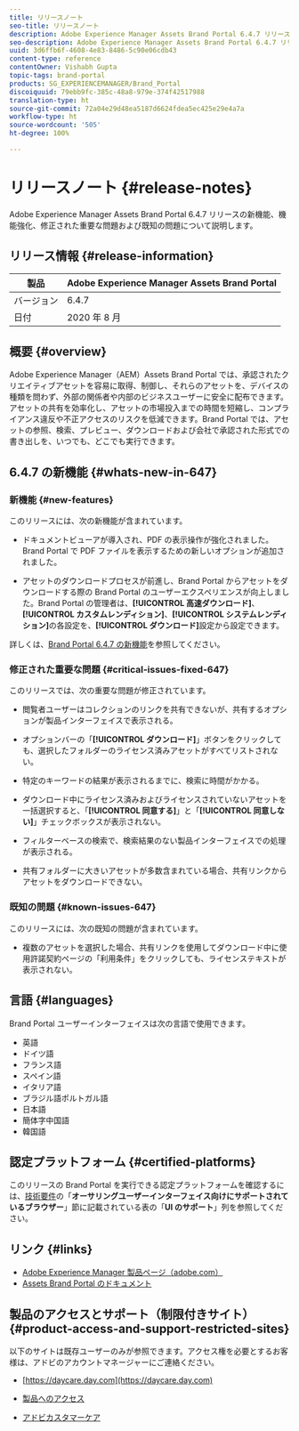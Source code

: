 ```yaml
---
title: リリースノート
seo-title: リリースノート
description: Adobe Experience Manager Assets Brand Portal 6.4.7 リリースの機能、機能強化、修正された重要な問題および既知の問題について説明します。
seo-description: Adobe Experience Manager Assets Brand Portal 6.4.7 リリースの機能強化、修正された重要な問題および既知の問題について説明します。
uuid: 3d6ffb6f-4608-4e83-8486-5c90e06cdb43
content-type: reference
contentOwner: Vishabh Gupta
topic-tags: brand-portal
products: SG_EXPERIENCEMANAGER/Brand_Portal
discoiquuid: 79ebb9fc-385c-48a8-979e-374f42517988
translation-type: ht
source-git-commit: 72a04e29d48ea5187d6624fdea5ec425e29e4a7a
workflow-type: ht
source-wordcount: '505'
ht-degree: 100%

---
```



# リリースノート {#release-notes}

Adobe Experience Manager Assets Brand Portal 6.4.7 リリースの新機能、機能強化、修正された重要な問題および既知の問題について説明します。

## リリース情報 {#release-information}

| 製品 | Adobe Experience Manager Assets Brand Portal |
|---|---|
| バージョン | 6.4.7 |
| 日付 | 2020 年 8 月 |

## 概要 {#overview}

Adobe Experience Manager（AEM）Assets Brand Portal では、承認されたクリエイティブアセットを容易に取得、制御し、それらのアセットを、デバイスの種類を問わず、外部の関係者や内部のビジネスユーザーに安全に配布できます。アセットの共有を効率化し、アセットの市場投入までの時間を短縮し、コンプライアンス違反や不正アクセスのリスクを低減できます。Brand Portal では、アセットの参照、検索、プレビュー、ダウンロードおよび会社で承認された形式での書き出しを、いつでも、どこでも実行できます。

## 6.4.7 の新機能 {#whats-new-in-647}

### 新機能 {#new-features}

このリリースには、次の新機能が含まれています。

* ドキュメントビューアが導入され、PDF の表示操作が強化されました。Brand Portal で PDF ファイルを表示するための新しいオプションが追加されました。

<!--
* Download Settings configuration to configure asset download from Brand Portal. Fast download, custom renditions, and system renditions are the available configurations. 
-->

* アセットのダウンロードプロセスが前進し、Brand Portal からアセットをダウンロードする際の Brand Portal のユーザーエクスペリエンスが向上しました。Brand Portal の管理者は、**[!UICONTROL 高速ダウンロード]**、**[!UICONTROL カスタムレンディション]**、**[!UICONTROL システムレンディション]**&#x200B;の各設定を、**[!UICONTROL ダウンロード]**&#x200B;設定から設定できます。

詳しくは、[Brand Portal 6.4.7 の新機能](whats-new.md)を参照してください。

### 修正された重要な問題 {#critical-issues-fixed-647}

このリリースでは、次の重要な問題が修正されています。

* 閲覧者ユーザーはコレクションのリンクを共有できないが、共有するオプションが製品インターフェイスで表示される。

* オプションバーの「**[!UICONTROL ダウンロード]**」ボタンをクリックしても、選択したフォルダーのライセンス済みアセットがすべてリストされない。

* 特定のキーワードの結果が表示されるまでに、検索に時間がかかる。

* ダウンロード中にライセンス済みおよびライセンスされていないアセットを一括選択すると、「**[!UICONTROL 同意する]**」と「**[!UICONTROL 同意しない]**」チェックボックスが表示されない。

* フィルターベースの検索で、検索結果のない製品インターフェイスでの処理が表示される。

* 共有フォルダーに大きいアセットが多数含まれている場合、共有リンクからアセットをダウンロードできない。


### 既知の問題 {#known-issues-647}

このリリースには、次の既知の問題が含まれています。

* 複数のアセットを選択した場合、共有リンクを使用してダウンロード中に使用許諾契約ページの「利用条件」をクリックしても、ライセンステキストが表示されない。



## 言語 {#languages}

Brand Portal ユーザーインターフェイスは次の言語で使用できます。

* 英語
* ドイツ語
* フランス語
* スペイン語
* イタリア語
* ブラジル語ポルトガル語
* 日本語
* 簡体字中国語
* 韓国語

## 認定プラットフォーム   {#certified-platforms}

このリリースの Brand Portal を実行できる認定プラットフォームを確認するには、[技術要件](https://helpx.adobe.com/jp/experience-manager/6-4/sites/deploying/using/technical-requirements.html)の「**オーサリングユーザーインターフェイス向けにサポートされているブラウザー**」節に記載されている表の「**UI のサポート**」列を参照してください。

## リンク {#links}

* [Adobe Experience Manager 製品ページ（adobe.com）](http://www.adobe.com/jp/marketing-cloud/experience-manager.html)
* [Assets Brand Portal のドキュメント](https://helpx.adobe.com/jp/experience-manager/brand-portal/user-guide.html)

## 製品のアクセスとサポート（制限付きサイト）{#product-access-and-support-restricted-sites}

以下のサイトは既存ユーザーのみが参照できます。アクセス権を必要とするお客様は、アドビのアカウントマネージャーにご連絡ください。

* [https://daycare.day.com](https://daycare.day.com)

* [製品へのアクセス](https://login.marketing.adobe.com)

* [アドビカスタマーケア](https://helpx.adobe.com/jp/contact.html)
